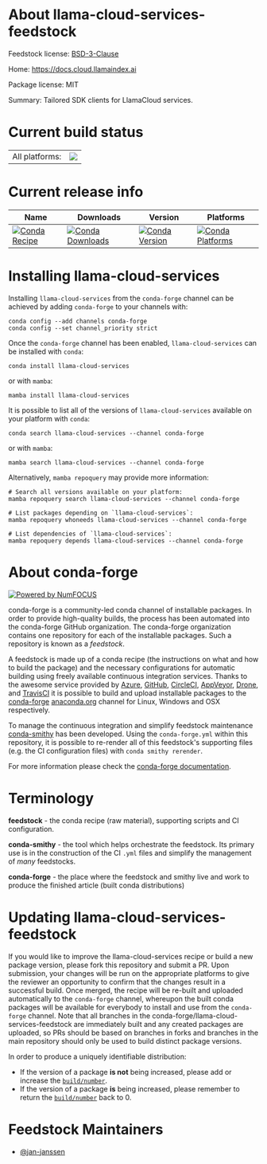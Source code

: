 About llama-cloud-services-feedstock
====================================

Feedstock license: [BSD-3-Clause](https://github.com/conda-forge/llama-cloud-services-feedstock/blob/main/LICENSE.txt)

Home: https://docs.cloud.llamaindex.ai

Package license: MIT

Summary: Tailored SDK clients for LlamaCloud services.

Current build status
====================


<table><tr><td>All platforms:</td>
    <td>
      <a href="https://dev.azure.com/conda-forge/feedstock-builds/_build/latest?definitionId=24789&branchName=main">
        <img src="https://dev.azure.com/conda-forge/feedstock-builds/_apis/build/status/llama-cloud-services-feedstock?branchName=main">
      </a>
    </td>
  </tr>
</table>

Current release info
====================

| Name | Downloads | Version | Platforms |
| --- | --- | --- | --- |
| [![Conda Recipe](https://img.shields.io/badge/recipe-llama--cloud--services-green.svg)](https://anaconda.org/conda-forge/llama-cloud-services) | [![Conda Downloads](https://img.shields.io/conda/dn/conda-forge/llama-cloud-services.svg)](https://anaconda.org/conda-forge/llama-cloud-services) | [![Conda Version](https://img.shields.io/conda/vn/conda-forge/llama-cloud-services.svg)](https://anaconda.org/conda-forge/llama-cloud-services) | [![Conda Platforms](https://img.shields.io/conda/pn/conda-forge/llama-cloud-services.svg)](https://anaconda.org/conda-forge/llama-cloud-services) |

Installing llama-cloud-services
===============================

Installing `llama-cloud-services` from the `conda-forge` channel can be achieved by adding `conda-forge` to your channels with:

```
conda config --add channels conda-forge
conda config --set channel_priority strict
```

Once the `conda-forge` channel has been enabled, `llama-cloud-services` can be installed with `conda`:

```
conda install llama-cloud-services
```

or with `mamba`:

```
mamba install llama-cloud-services
```

It is possible to list all of the versions of `llama-cloud-services` available on your platform with `conda`:

```
conda search llama-cloud-services --channel conda-forge
```

or with `mamba`:

```
mamba search llama-cloud-services --channel conda-forge
```

Alternatively, `mamba repoquery` may provide more information:

```
# Search all versions available on your platform:
mamba repoquery search llama-cloud-services --channel conda-forge

# List packages depending on `llama-cloud-services`:
mamba repoquery whoneeds llama-cloud-services --channel conda-forge

# List dependencies of `llama-cloud-services`:
mamba repoquery depends llama-cloud-services --channel conda-forge
```


About conda-forge
=================

[![Powered by
NumFOCUS](https://img.shields.io/badge/powered%20by-NumFOCUS-orange.svg?style=flat&colorA=E1523D&colorB=007D8A)](https://numfocus.org)

conda-forge is a community-led conda channel of installable packages.
In order to provide high-quality builds, the process has been automated into the
conda-forge GitHub organization. The conda-forge organization contains one repository
for each of the installable packages. Such a repository is known as a *feedstock*.

A feedstock is made up of a conda recipe (the instructions on what and how to build
the package) and the necessary configurations for automatic building using freely
available continuous integration services. Thanks to the awesome service provided by
[Azure](https://azure.microsoft.com/en-us/services/devops/), [GitHub](https://github.com/),
[CircleCI](https://circleci.com/), [AppVeyor](https://www.appveyor.com/),
[Drone](https://cloud.drone.io/welcome), and [TravisCI](https://travis-ci.com/)
it is possible to build and upload installable packages to the
[conda-forge](https://anaconda.org/conda-forge) [anaconda.org](https://anaconda.org/)
channel for Linux, Windows and OSX respectively.

To manage the continuous integration and simplify feedstock maintenance
[conda-smithy](https://github.com/conda-forge/conda-smithy) has been developed.
Using the ``conda-forge.yml`` within this repository, it is possible to re-render all of
this feedstock's supporting files (e.g. the CI configuration files) with ``conda smithy rerender``.

For more information please check the [conda-forge documentation](https://conda-forge.org/docs/).

Terminology
===========

**feedstock** - the conda recipe (raw material), supporting scripts and CI configuration.

**conda-smithy** - the tool which helps orchestrate the feedstock.
                   Its primary use is in the construction of the CI ``.yml`` files
                   and simplify the management of *many* feedstocks.

**conda-forge** - the place where the feedstock and smithy live and work to
                  produce the finished article (built conda distributions)


Updating llama-cloud-services-feedstock
=======================================

If you would like to improve the llama-cloud-services recipe or build a new
package version, please fork this repository and submit a PR. Upon submission,
your changes will be run on the appropriate platforms to give the reviewer an
opportunity to confirm that the changes result in a successful build. Once
merged, the recipe will be re-built and uploaded automatically to the
`conda-forge` channel, whereupon the built conda packages will be available for
everybody to install and use from the `conda-forge` channel.
Note that all branches in the conda-forge/llama-cloud-services-feedstock are
immediately built and any created packages are uploaded, so PRs should be based
on branches in forks and branches in the main repository should only be used to
build distinct package versions.

In order to produce a uniquely identifiable distribution:
 * If the version of a package **is not** being increased, please add or increase
   the [``build/number``](https://docs.conda.io/projects/conda-build/en/latest/resources/define-metadata.html#build-number-and-string).
 * If the version of a package **is** being increased, please remember to return
   the [``build/number``](https://docs.conda.io/projects/conda-build/en/latest/resources/define-metadata.html#build-number-and-string)
   back to 0.

Feedstock Maintainers
=====================

* [@jan-janssen](https://github.com/jan-janssen/)


<!-- dummy commit to enable rerendering -->

